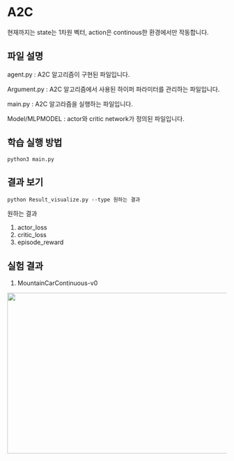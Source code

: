 # A2C

현재까지는 state는 1차원 벡터, action은 continous한 환경에서만 작동합니다.

## 파일 설명 

agent.py : A2C 알고리즘이 구현된 파일입니다.

Argument.py : A2C 알고리즘에서 사용된 하이퍼 파라미터를 관리하는 파일입니다.

main.py : A2C 알고라즘을 실행하는 파일입니다.

Model/MLPMODEL : actor와 critic network가 정의된 파일입니다.

## 학습 실행 방법

```
python3 main.py
```

## 결과 보기

```
python Result_visualize.py --type 원하는 결과
```
원하는 결과

1. actor_loss
2. critic_loss
3. episode_reward


## 실험 결과

1. MountainCarContinuous-v0
<img src="/Result/actor_loss.png"  width="700" height="370">

